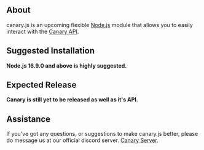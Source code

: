 ## About

canary.js is an upcoming flexible [Node.js](https://nodejs.org) module that allows you to easily interact with the
[Canary API](https://discord.gg/ff6zCjYz).


## Suggested Installation

**Node.js 16.9.0 and above is highly suggested.**

## Expected Release

**Canary is still yet to be released as well as it's API.**

## Assistance

If you've got any questions, or suggestions to make canary.js better, please do message us at our official discord server. [Canary Server](https://discord.gg/ff6zCjYz).
